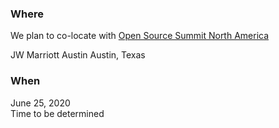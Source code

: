 ### Where

We plan to co-locate with [Open Source Summit North America](https://events.linuxfoundation.org/open-source-summit-north-america/)

JW Marriott Austin
Austin, Texas


### When

June 25, 2020  
Time to be determined
